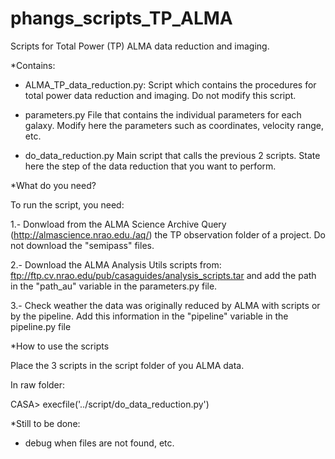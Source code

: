 # phangs_scripts_TP_ALMA
Scripts for Total Power (TP) ALMA data reduction and imaging.

*Contains:

- ALMA_TP_data_reduction.py:
  Script which contains the procedures for total power data reduction and imaging. Do not modify this script.
  
- parameters.py
  File that contains the individual parameters for each galaxy. Modify here the parameters such as
  coordinates, velocity range, etc.
  
- do_data_reduction.py
  Main script that calls the previous 2 scripts. State here the step of the data reduction that you want to perform.
  
*What do you need?   

To run the script, you need:

1.- Donwload from the ALMA Science Archive Query (http://almascience.nrao.edu./aq/) the TP observation folder of a project.
    Do not download the "semipass" files. 
    
2.- Download the ALMA Analysis Utils scripts from: ftp://ftp.cv.nrao.edu/pub/casaguides/analysis_scripts.tar and add the path
    in the "path_au" variable in the parameters.py file.
    
3.- Check weather the data was originally reduced by ALMA with scripts or by the pipeline. Add this information in the
    "pipeline" variable in the pipeline.py file


*How to use the scripts  

Place the 3 scripts in the script folder of you ALMA data.

In raw folder:

CASA> execfile('../script/do_data_reduction.py')


*Still to be done:

- debug when files are not found, etc.

